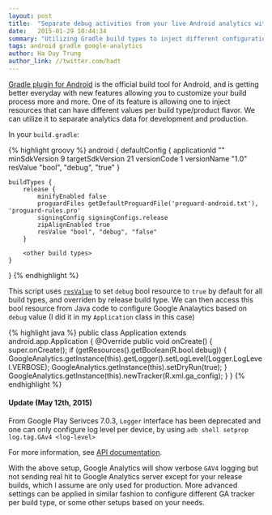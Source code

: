 ```yaml
---
layout: post
title:  "Separate debug activities from your live Android analytics with Gradle"
date:   2015-01-29 10:44:34
summary: "Utilizing Gradle build types to inject different configurations for separating analytics tracking for different build types"
tags: android gradle google-analytics
author: Ha Duy Trung
author_link: //twitter.com/hadt
---
```


[Gradle plugin for Android](http://tools.android.com/tech-docs/new-build-system) is the official build tool for Android, and is getting better everyday with new features allowing you to customize your build process more and more. One of its feature is allowing one to inject resources that can have different values per build type/product flavor. We can utilize it to separate analytics data for development and production.

In your `build.gradle`:

{% highlight groovy %}
android {
    defaultConfig {
        applicationId "<appId>"
        minSdkVersion 9
        targetSdkVersion 21
        versionCode 1
        versionName "1.0"
        resValue "bool", "debug", "true"
    }

    buildTypes {
        release {
            minifyEnabled false
            proguardFiles getDefaultProguardFile('proguard-android.txt'), 'proguard-rules.pro'
            signingConfig signingConfigs.release
            zipAlignEnabled true
            resValue "bool", "debug", "false"
        }

        <other build types>
    }
}
{% endhighlight %}

This script uses [`resValue`](https://plus.google.com/+XavierDucrohet/posts/UVKA58MZV3J) to set `debug` bool resource to `true` by default for all build types, and overriden by release build type. We can then access this bool resource from Java code to configure Google Analaytics based on `debug` value (I did it in my `Application` class in this case)

{% highlight java %}
public class Application extends android.app.Application {
    @Override
    public void onCreate() {
        super.onCreate();
        if (getResources().getBoolean(R.bool.debug)) {
            GoogleAnalytics.getInstance(this).getLogger().setLogLevel(Logger.LogLevel.VERBOSE);
            GoogleAnalytics.getInstance(this).setDryRun(true);
        }
        GoogleAnalytics.getInstance(this).newTracker(R.xml.ga_config);
    }
}
{% endhighlight %}

<div class="bs-callout bs-callout-primary">
    <h4>Update (May 12th, 2015)</h4>
    <p>From Google Play Serivces 7.0.3, <code>Logger</code> interface has been deprecated and one can only configure log level per device, by using <code>adb shell setprop log.tag.GAv4 &lt;log-level&gt;</code></p>
    <p>For more information, see <a href="https://developer.android.com/reference/com/google/android/gms/analytics/Logger.html">API documentation</a>.</p>
</div>

With the above setup, Google Analytics will show verbose `GAV4` logging but not sending real hit to Google Analytics server except for your release builds, which I assume are only used for production. More advanced settings can be applied in similar fashion to configure different GA tracker per build type, or some other setups based on your needs.